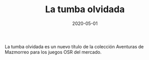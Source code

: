 ﻿---
title: La tumba olvidada
summary: Olvidada por el tiempo, alejada de los caminos, se levantan los restos de una antigua tumba cuyo nombre se borró de la memoria. Hoy, esa tumba ha sido encontrada y los tesoros que guarda en su interior aguardan a los valientes que se atrevan a adentrarse en ella.
authors:
  - Héctor Prieto de la Calle
date: 2020-05-01
type: post
categories:
- Comunidad
tags:
- Dungeon
minlevels: "5"
maxlevels: "8"
prices: 1,00 €
session: "2"
mincharacters: "4"
maxcharacters: "6"
eval: no oficial
cover: "la-tumba-olvidada.jpg"
download:
moreinfo: "https://labibliotecadelcalamar.blogspot.com/2020/05/ya-la-venta-la-tumba-olvidada.html"
license: "OGL"
draft: false

---

La tumba olvidada es un nuevo título de la colección Aventuras de Mazmorreo para los juegos OSR del mercado.
